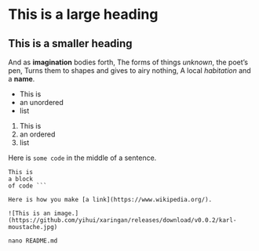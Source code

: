 # This is a large heading

## This is a smaller heading

And as **imagination** bodies forth, 
The forms of things *unknown*, the poet’s pen, 
Turns them to shapes and gives to airy nothing, 
A local *habitation* and a **name**. 

- This is 
- an unordered 
- list 

1. This is 
2. an ordered 
3. list 

Here is `some code` in the middle of a sentence. 

``` 
This is 
a block 
of code ``` 

Here is how you make [a link](https://www.wikipedia.org/). 

![This is an image.](https://github.com/yihui/xaringan/releases/download/v0.0.2/karl-moustache.jpg)

nano README.md
